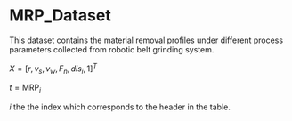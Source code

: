 # MRP_Dataset
This dataset contains the material removal profiles under different process parameters collected from robotic belt grinding system. 

$X = [r, v_s, v_w, F_n, dis_i, 1]^T$

$t = \text{MRP}_i$

$i$ the the index which corresponds to the header in the table.
